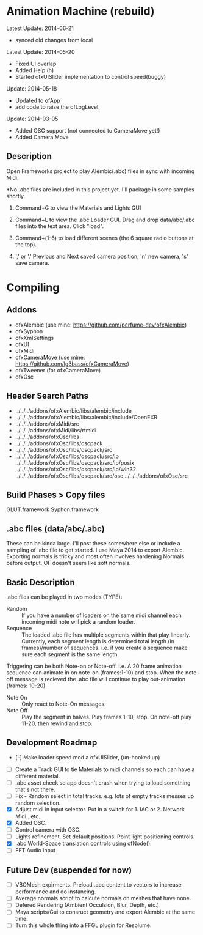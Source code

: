 Animation Machine (rebuild)
==================
Latest Update: 2014-06-21
* synced old changes from local

Latest Update: 2014-05-20
* Fixed UI overlap
* Added Help (h)
* Started ofxUISlider implementation to control speed(buggy) 

Update: 2014-05-18
* Updated to ofApp
* add code to raise the ofLogLevel. 

Update: 2014-03-05
* Added OSC support (not connected to CameraMove yet!)
* Added Camera Move


Description
--------------

Open Frameworks project to play Alembic(.abc) files in sync with incoming Midi.  

*No .abc files are included in this project yet.  I'll package in some samples shortly.

1. Command+G to view the Materials and Lights GUI

2. Command+L to view the .abc Loader GUI. Drag and drop data/abc/.abc files into the text area. Click "load".

3. Command+(1-6) to load different scenes (the 6 square radio buttons at the top). 

4. ',' or '.' Previous and Next saved camera position, 'n' new camera, 's' save camera.

Compiling
=================

Addons
----------------
* ofxAlembic (use mine: https://github.com/perfume-dev/ofxAlembic)
* ofxSyphon
* ofxXmlSettings
* ofxUI
* ofxMidi
* ofxCameraMove (use mine: https://github.com/lg3bass/ofxCameraMove)
* ofxTweener (for ofxCameraMove)
* ofxOsc

Header Search Paths
--------------------
* ../../../addons/ofxAlembic/libs/alembic/include
* ../../../addons/ofxAlembic/libs/alembic/include/OpenEXR
* ../../../addons/ofxMidi/src
* ../../../addons/ofxMidi/libs/rtmidi
* ../../../addons/ofxOsc/libs
* ../../../addons/ofxOsc/libs/oscpack
* ../../../addons/ofxOsc/libs/oscpack/src
* ../../../addons/ofxOsc/libs/oscpack/src/ip
../../../addons/ofxOsc/libs/oscpack/src/ip/posix
../../../addons/ofxOsc/libs/oscpack/src/ip/win32
../../../addons/ofxOsc/libs/oscpack/src/osc
../../../addons/ofxOsc/src

<TARGET> Build Phases > Copy files
---------------------
GLUT.framework
Syphon.framework


.abc files (data/abc/<myabcfile>.abc)
-----------------

These can be kinda large.  I'll post these somewhere else or include a sampling of .abc file to get started.  I use Maya 2014 to export Alembic.  Exporting normals is tricky and most often involves hardening Normals before output.  OF doesn't seem like soft normals. 

Basic Description
-----------------

.abc files can be played in two modes (TYPE):

<dl>
<dt>Random</dt>
<dd>If you have a number of loaders on the same midi channel each incoming midi note will pick a random loader.</dd>
<dt>Sequence</dt>
<dd>The loaded .abc file has multiple segments within that play linearly.  Currently, each segment length is determined total length (in frames)/number of sequences. i.e. if you create a sequence make sure each segment is the same length.</dd>
</dl>

Triggering can be both Note-on or Note-off.  i.e. A 20 frame animation sequence can animate in on note-on (frames:1-10) and stop.  When the note off message is recieved the .abc file will continue to play out-animation (frames: 10-20)

<dl>
<dt>Note On</dt>
<dd>Only react to Note-On messages.</dd>
<dt>Note Off</dt>
<dd>Play the segment in halves. Play frames 1-10, stop.  On note-off play 11-20, then rewind and stop.</dd>
</dl>

Development Roadmap
-------------------

- [-] Make loader speed mod a ofxUISlider, (un-hooked up)
- [ ] Create a Track GUI to tie Materials to midi channels so each can have a different material. 
- [ ] .abc asset check so app doesn't crash when trying to load something that's not there. 
- [ ] Fix - Random select in total tracks.  e.g. lots of empty tracks messes up random selection.
- [x] Adjust midi in input selector.  Put in a switch for 1. IAC or 2. Network Midi...etc.
- [x] Added OSC.
- [ ] Control camera with OSC.
- [ ] Lights refinement. Set default positions.  Point light positioning controls.
- [x] .abc World-Space translation controls using ofNode().
- [ ] FFT Audio input

Future Dev (suspended for now)
------------------
- [ ] VBOMesh expirments. Preload .abc content to <vbomesh> vectors to increase performance and do instancing.
- [ ] Average normals script to calcute normals on meshes that have none.
- [ ] Defered Rendering (Ambient Occulsion, Blur, Depth, etc.)
- [ ] Maya scripts/Gui to consruct geometry and export Alembic at the same time.
- [ ] Turn this whole thing into a FFGL plugin for Resolume.
